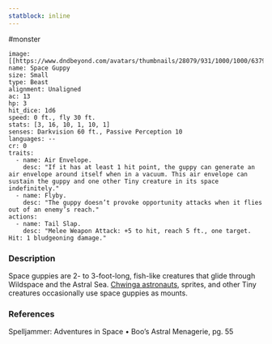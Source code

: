 ```yaml
---
statblock: inline
---
```

#monster 

```statblock
image: [[https://www.dndbeyond.com/avatars/thumbnails/28079/931/1000/1000/637961800953030328.jpeg]]
name: Space Guppy
size: Small
type: Beast
alignment: Unaligned
ac: 13
hp: 3
hit_dice: 1d6
speed: 0 ft., fly 30 ft.
stats: [3, 16, 10, 1, 10, 1]
senses: Darkvision 60 ft., Passive Perception 10
languages: --
cr: 0
traits:
  - name: Air Envelope.
    desc: "If it has at least 1 hit point, the guppy can generate an air envelope around itself when in a vacuum. This air envelope can sustain the guppy and one other Tiny creature in its space indefinitely."
  - name: Flyby.
    desc: "The guppy doesn’t provoke opportunity attacks when it flies out of an enemy’s reach."
actions:
  - name: Tail Slap.
    desc: "Melee Weapon Attack: +5 to hit, reach 5 ft., one target. Hit: 1 bludgeoning damage."
```

### Description

Space guppies are 2- to 3-foot-long, fish-like creatures that glide through Wildspace and the Astral Sea. [Chwinga astronauts](https://www.dndbeyond.com/monsters/2821159-chwinga-astronaut), sprites, and other Tiny creatures occasionally use space guppies as mounts.

### References

Spelljammer: Adventures in Space • Boo’s Astral Menagerie, pg. 55
